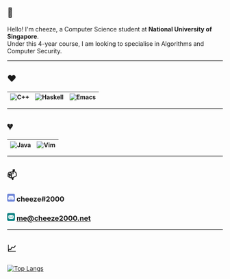 ## 👋
Hello! I'm cheeze, a Computer Science student at **National University of Singapore**. \
Under this 4-year course, I am looking to specialise in Algorithms and Computer Security.

---

## ❤️
<img title="C++" width="72px" src="https://upload.wikimedia.org/wikipedia/commons/1/18/ISO_C%2B%2B_Logo.svg" /> | <img title="Haskell" width="72px" src="https://upload.wikimedia.org/wikipedia/commons/1/1c/Haskell-Logo.svg" /> | <img title="Emacs" width="72px" src="https://upload.wikimedia.org/wikipedia/commons/0/08/EmacsIcon.svg" />
-- | -- | --

---

## 💔
<img title="Java" width="72px" src="https://aleph.engineering/wp-content/uploads/2016/07/java-logo.svg" /> | <img title="Vim" width="72px" src="https://upload.wikimedia.org/wikipedia/commons/9/9f/Vimlogo.svg" />
-- | --

---

## 📫
### <img width="18px" src="https://raw.githubusercontent.com/edent/SuperTinyIcons/master/images/svg/discord.svg" /> cheeze#2000
### <img width="18px" src="https://raw.githubusercontent.com/edent/SuperTinyIcons/master/images/svg/email.svg" /> me@cheeze2000.net

---

## 📈
[![Top Langs](https://github-readme-stats.vercel.app/api/top-langs/?username=cheeze2000)](https://github.com/anuraghazra/github-readme-stats)
